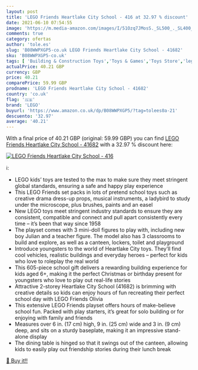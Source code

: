 ```yaml
---
layout: post
title: 'LEGO Friends Heartlake City School - 416 at 32.97 % discount'
date: 2021-06-10 07:54:55
image: 'https://m.media-amazon.com/images/I/51Ozq7JMosS._SL500_._SL400_.jpg'
comments: true
category: ofertas
author: 'tole.es'
slug: 'B08WWPXGP5-co.uk LEGO Friends Heartlake City School - 41682'
sku: 'B08WWPXGP5-co.uk'
tags: [ 'Building & Construction Toys','Toys & Games','Toys Store','lego', ]
actualPrice: 40.21 GBP
currency: GBP
price: 40.21
comparePrice: 59.99 GBP
prodname: 'LEGO Friends Heartlake City School - 41682'
country: 'co.uk'
flag: '🇬🇧'
brand: 'LEGO'
buyurl: 'https://www.amazon.co.uk/dp/B08WWPXGP5/?tag=tolees0a-21'
descuento: '32.97'
average: '40.21'
---
```


With a final price of 40.21 GBP (original: 59.99 GBP) you can find [LEGO Friends Heartlake City School - 41682](https://www.amazon.co.uk/dp/B08WWPXGP5/?tag=tolees0a-21) with a  32.97 % discount here:

[![LEGO Friends Heartlake City School - 416](https://m.media-amazon.com/images/I/51Ozq7JMosS._SL500_._SL400_.jpg)](https://www.amazon.co.uk/dp/B08WWPXGP5/?tag=tolees0a-21)

ℹ️:

- LEGO kids’ toys are tested to the max to make sure they meet stringent global standards, ensuring a safe and happy play experience
- This LEGO Friends set packs in lots of pretend school toys such as creative drama dress-up props, musical instruments, a ladybird to study under the microscope, plus brushes, paints and an easel
- New LEGO toys meet stringent industry standards to ensure they are consistent, compatible and connect and pull apart consistently every time – it’s been that way since 1958
- The playset comes with 3 mini-doll figures to play with, including new boy Julian and a teacher figure. The model also has 3 classrooms to build and explore, as well as a canteen, lockers, toilet and playground
- Introduce youngsters to the world of Heartlake City toys. They’ll find cool vehicles, realistic buildings and everyday heroes – perfect for kids who love to roleplay the real world
- This 605-piece school gift delivers a rewarding building experience for kids aged 6+, making it the perfect Christmas or birthday present for youngsters who love to play out real-life stories
- Attractive 2-storey Heartlake City School (41682) is brimming with creative details so kids can enjoy hours of fun recreating their perfect school day with LEGO Friends Olivia
- This extensive LEGO Friends playset offers hours of make-believe school fun. Packed with play starters, it’s great for solo building or for enjoying with family and friends
- Measures over 6 in. (17 cm) high, 9 in. (25 cm) wide and 3 in. (9 cm) deep, and sits on a sturdy baseplate, making it an impressive stand-alone display
- The dining table is hinged so that it swings out of the canteen, allowing kids to easily play out friendship stories during their lunch break

[🛒 Buy it!!](https://www.amazon.co.uk/dp/B08WWPXGP5/?tag=tolees0a-21)
